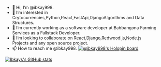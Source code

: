 - 👋 Hi, I’m @ibkay998.
- 👀 I’m interested in Crytocurrencies,Python,React,FastApi,DjangoAlgorithms and Data Structures.
- 🌱 I’m currently working as a software developer at Babbangona Farming Services as a Fullstack Developer.
- 💞️ I’m looking to collaborate on React,Django,Redwood.js,Node.js Projects and any open source project.
- 📫 How to reach me @ibkay998.
[![@ibkay998's Holopin board](https://holopin.io/api/user/board?user=ibkay998)](https://holopin.io/@ibkay998)

[![Ibkays's GitHub stats](https://github-readme-stats.vercel.app/api?username=ibkay998)](https://github.com/anuraghazra/github-readme-stats)

<!---
ibkay998/ibkay998 is a ✨ special ✨ repository because its `README.md` (this file) appears on your GitHub profile.
You can click the Preview link to take a look at your changes.
--->
